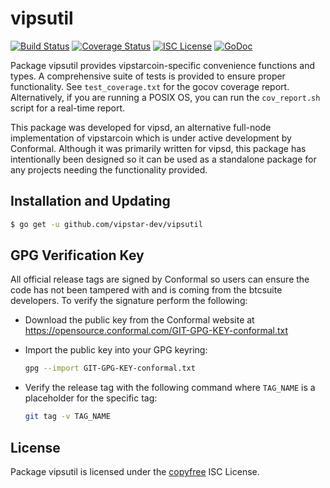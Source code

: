 vipsutil
=======

[![Build Status](http://img.shields.io/travis/vipstar-dev/vipsutil.svg)](https://travis-ci.org/vipstar-dev/vipsutil)
[![Coverage Status](http://img.shields.io/coveralls/vipstar-dev/vipsutil.svg)](https://coveralls.io/r/vipstar-dev/vipsutil?branch=master)
[![ISC License](http://img.shields.io/badge/license-ISC-blue.svg)](http://copyfree.org)
[![GoDoc](http://img.shields.io/badge/godoc-reference-blue.svg)](http://godoc.org/github.com/vipstar-dev/vipsutil)

Package vipsutil provides vipstarcoin-specific convenience functions and types.
A comprehensive suite of tests is provided to ensure proper functionality.  See
`test_coverage.txt` for the gocov coverage report.  Alternatively, if you are
running a POSIX OS, you can run the `cov_report.sh` script for a real-time
report.

This package was developed for vipsd, an alternative full-node implementation of
vipstarcoin which is under active development by Conformal.  Although it was
primarily written for vipsd, this package has intentionally been designed so it
can be used as a standalone package for any projects needing the functionality
provided.

## Installation and Updating

```bash
$ go get -u github.com/vipstar-dev/vipsutil
```

## GPG Verification Key

All official release tags are signed by Conformal so users can ensure the code
has not been tampered with and is coming from the btcsuite developers.  To
verify the signature perform the following:

- Download the public key from the Conformal website at
  https://opensource.conformal.com/GIT-GPG-KEY-conformal.txt

- Import the public key into your GPG keyring:
  ```bash
  gpg --import GIT-GPG-KEY-conformal.txt
  ```

- Verify the release tag with the following command where `TAG_NAME` is a
  placeholder for the specific tag:
  ```bash
  git tag -v TAG_NAME
  ```

## License

Package vipsutil is licensed under the [copyfree](http://copyfree.org) ISC
License.

